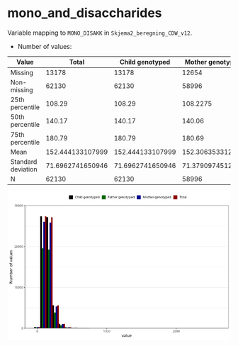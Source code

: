 # mono_and_disaccharides
Variable mapping to `MONO_DISAKK` in `Skjema2_beregning_CDW_v12`.
- Number of values:

| Value | Total | Child genotyped | Mother genotyped | Father genotyped |
| ----- | ----- | --------------- | ---------------- | ---------------- |
| Missing | 13178 | 13178 | 12654 | 6217 |
| Non-missing | 62130 | 62130 | 58996 | 43867 |
| 25th percentile | 108.29 | 108.29 | 108.2275 | 107.655 |
| 50th percentile | 140.17 | 140.17 | 140.06 | 139.5 |
| 75th percentile | 180.79 | 180.79 | 180.69 | 179.54 |
| Mean | 152.444133107999 | 152.444133107999 | 152.306353312089 | 150.913775275264 |
| Standard deviation | 71.6962741650946 | 71.6962741650946 | 71.3790974512344 | 69.3138388896234 |
| N | 62130 | 62130 | 58996 | 43867 |



![](mono_and_disaccharides_n.png)



